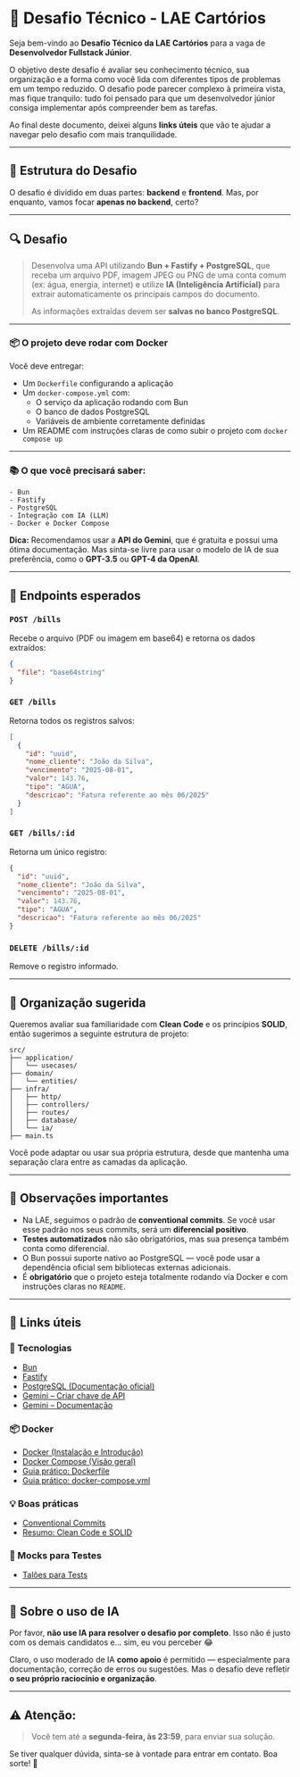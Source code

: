 # 👋 Desafio Técnico - LAE Cartórios

Seja bem-vindo ao **Desafio Técnico da LAE Cartórios** para a vaga de **Desenvolvedor Fullstack Júnior**.

O objetivo deste desafio é avaliar seu conhecimento técnico, sua organização e a forma como você lida com diferentes tipos de problemas em um tempo reduzido. O desafio pode parecer complexo à primeira vista, mas fique tranquilo: tudo foi pensado para que um desenvolvedor júnior consiga implementar após compreender bem as tarefas.

Ao final deste documento, deixei alguns **links úteis** que vão te ajudar a navegar pelo desafio com mais tranquilidade.

---

## 🚧 Estrutura do Desafio

O desafio é dividido em duas partes: **backend** e **frontend**.
Mas, por enquanto, vamos focar **apenas no backend**, certo?

---

## 🔍 Desafio

> Desenvolva uma API utilizando **Bun + Fastify + PostgreSQL**, que receba um arquivo PDF, imagem JPEG ou PNG de uma conta comum (ex: água, energia, internet) e utilize **IA (Inteligência Artificial)** para extrair automaticamente os principais campos do documento.
>
> As informações extraídas devem ser **salvas no banco PostgreSQL**.

---

### 📦 O projeto deve rodar com Docker

Você deve entregar:
- Um `Dockerfile` configurando a aplicação
- Um `docker-compose.yml` com:
  - O serviço da aplicação rodando com Bun
  - O banco de dados PostgreSQL
  - Variáveis de ambiente corretamente definidas
- Um README com instruções claras de como subir o projeto com `docker compose up`

---

### 📚 O que você precisará saber:

```
- Bun
- Fastify
- PostgreSQL
- Integração com IA (LLM)
- Docker e Docker Compose
```

**Dica:**
Recomendamos usar a **API do Gemini**, que é gratuita e possui uma ótima documentação.
Mas sinta-se livre para usar o modelo de IA de sua preferência, como o **GPT-3.5** ou **GPT-4 da OpenAI**.

---

## 📌 Endpoints esperados

### `POST /bills`
Recebe o arquivo (PDF ou imagem em base64) e retorna os dados extraídos:

```json
{
  "file": "base64string"
}
```

### `GET /bills`
Retorna todos os registros salvos:

```json
[
  {
    "id": "uuid",
    "nome_cliente": "João da Silva",
    "vencimento": "2025-08-01",
    "valor": 143.76,
    "tipo": "AGUA",
    "descricao": "Fatura referente ao mês 06/2025"
  }
]
```

### `GET /bills/:id`
Retorna um único registro:

```json
{
  "id": "uuid",
  "nome_cliente": "João da Silva",
  "vencimento": "2025-08-01",
  "valor": 143.76,
  "tipo": "AGUA",
  "descricao": "Fatura referente ao mês 06/2025"
}
```

### `DELETE /bills/:id`
Remove o registro informado.

---

## 🧱 Organização sugerida

Queremos avaliar sua familiaridade com **Clean Code** e os princípios **SOLID**, então sugerimos a seguinte estrutura de projeto:

```
src/
├── application/
│   └── usecases/
├── domain/
│   └── entities/
├── infra/
│   ├── http/
│   ├── controllers/
│   ├── routes/
│   ├── database/
│   └── ia/
├── main.ts
```

Você pode adaptar ou usar sua própria estrutura, desde que mantenha uma separação clara entre as camadas da aplicação.

---

## 📝 Observações importantes

- Na LAE, seguimos o padrão de **conventional commits**. Se você usar esse padrão nos seus commits, será um **diferencial positivo**.
- **Testes automatizados** não são obrigatórios, mas sua presença também conta como diferencial.
- O Bun possui suporte nativo ao PostgreSQL — você pode usar a dependência oficial sem bibliotecas externas adicionais.
- É **obrigatório** que o projeto esteja totalmente rodando via Docker e com instruções claras no `README`.

---

## 🔗 Links úteis

### 🧠 Tecnologias

- [Bun](https://bun.sh)
- [Fastify](https://fastify.dev)
- [PostgreSQL (Documentação oficial)](https://www.postgresql.org/docs/)
- [Gemini – Criar chave de API](https://ai.google.dev)
- [Gemini – Documentação](https://ai.google.dev/gemini-api/docs)

### 📦 Docker

- [Docker (Instalação e Introdução)](https://docs.docker.com/get-docker/)
- [Docker Compose (Visão geral)](https://docs.docker.com/compose/)
- [Guia prático: Dockerfile](https://docs.docker.com/engine/reference/builder/)
- [Guia prático: docker-compose.yml](https://docs.docker.com/compose/compose-file/)

### 💡 Boas práticas

- [Conventional Commits](https://www.conventionalcommits.org/en/v1.0.0/)
- [Resumo: Clean Code e SOLID](https://www.linkedin.com/pulse/resumindo-clean-code-architecture-e-solid-bernardo-rodrigues/)

### 🧪 Mocks para Testes

- [Talões para Tests](./Bills/)

---

## 🤖 Sobre o uso de IA

Por favor, **não use IA para resolver o desafio por completo**. Isso não é justo com os demais candidatos e... sim, eu vou perceber 😂

Claro, o uso moderado de IA **como apoio** é permitido — especialmente para documentação, correção de erros ou sugestões. Mas o desafio deve refletir **o seu próprio raciocínio e organização**.

---

## ⚠️ **Atenção:**

> Você tem até a **segunda-feira, às 23:59**, para enviar sua solução.

Se tiver qualquer dúvida, sinta-se à vontade para entrar em contato. Boa sorte! 🚀
